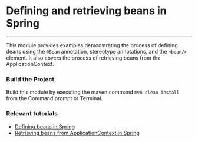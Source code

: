 # Defining and retrieving beans in Spring
***
This module provides examples demonstrating the process of defining deans using the `@Bean` annotation, stereotype annotations, and the `<bean/>` element.
It also covers the process of retrieving beans from the ApplicationContext.

### Build the Project
Build this module by executing the maven command `mvn clean install` from the Command prompt or Terminal.

### Relevant tutorials
- [Defining beans in Spring](https://www.jhelper.com/defining-beans-spring)
- [Retrieving beans from ApplicationContext in Spring](https://www.jhelper.com/retrieving-beans-applicationcontext-spring)
